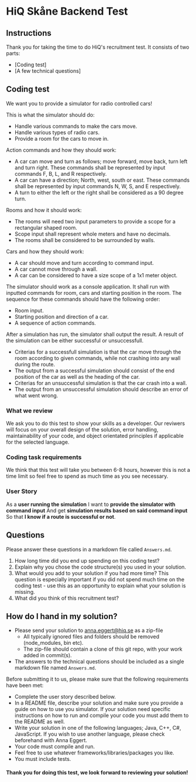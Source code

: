 # HiQ Skåne Backend Test #

## Instructions ##
Thank you for taking the time to do HiQ's recruitment test. It consists of two parts:
- [Coding test]
- [A few technical questions]

## Coding test
We want you to provide a simulator for radio controlled cars!

This is what the simulator should do:
* Handle various commands to make the cars move.
* Handle various types of radio cars.
* Provide a room for the cars to move in.

Action commands and how they should work:
* A car can move and turn as follows; move forward, move back, turn left and turn right. These commands shall be represented by input commands F, B, L, and R respectively.
* A car can have a direction; North, west, south or east. These commands shall be represented by input commands N, W, S, and E respectively.
* A turn to either the left or the right shall be considered as a 90 degree turn.

Rooms and how it should work:
* The rooms will need two input parameters to provide a scope for a rectangular shaped room.
* Scope input shall represent whole meters and have no decimals.
* The rooms shall be considered to be surrounded by walls.

Cars and how they should work:
* A car should move and turn according to command input.
* A car cannot move through a wall.
* A car can be considered to have a size scope of a 1x1 meter object.

The simulator should work as a console application. It shall run with inputted commands for room, cars and starting position in the room. The sequence for these commands should have the following order:
* Room input.
* Starting position and direction of a car.
* A sequence of action commands.

After a simulation has run, the simulator shall output the result. A result of the simulation can be either successful or unsuccessfull. 
* Criterias for a successfull simulation is that the car move through the room according to given commands, while not crashing into any wall during the route. 
* The output from a successful simulation should consist of the end position of the car as well as the heading of the car.
* Criterias for an unsuccessful simulation is that the car crash into a wall.
* The output from an unsuccessful simulation should describe an error of what went wrong.

### What we review
We ask you to do this test to show your skills as a developer. Our reviwers will focus on your overall design of the solution, error handling, maintainability of your code, and object orientated principles if applicable for the selected language.

### Coding task requirements
We think that this test will take you between 6-8 hours, however this is not a time limit so feel free to spend as much time as you see necessary.


### User Story
As a **user running the simulation**
I want to **provide the simulator with command input**
And get **simulation results based on said command input**
So that **I know if a route is successful or not**.

## Questions
Please answer these questions in a markdown file called `Answers.md`.

1. How long time did you end up spending on this coding test?
2. Explain why you chose the code structure(s) you used in your solution.
3. What would you add to your solution if you had more time? This question is especially important if you did not spend much time on the coding test - use this as an opportunity to explain what your solution is missing.
4. What did you think of this recruitment test?

## How do I hand in my solution? ##
* Please send your solution to [anna.eggert@hiq.se](mailto:anna.eggert@hiq.se) as a zip-file 
    * All typically ignored files and folders should be removed (node_modules, bin etc).
    * The zip-file should contain a clone of this git repo, with your work added in commit(s).
* The answers to the technical questions should be included as a single markdown file named `Answers.md`.

Before submitting it to us, please make sure that the following requirements have been met:
* Complete the user story described below.
* In a README file, describe your solution and make sure you provide a guide on how to use you simulator. If your solution need specific instructions on how to run and compile your code you must add them to the README as well.
* Write your solution in one of the following languages; Java, C++, C#, JavaScript. If you wish to use another language, please check beforehand with Anna Eggert.
* Your code must compile and run.
* Feel free to use whatever frameworks/libraries/packages you like.
* You must include tests.

#### Thank you for doing this test, we look forward to reviewing your solution!
